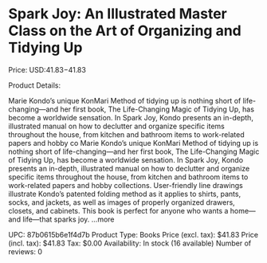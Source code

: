 # Spark Joy: An Illustrated Master Class on the Art of Organizing and Tidying Up

Price: USD:$41.83-$41.83

Product Details:

Marie Kondo’s unique KonMari Method of tidying up is nothing short of life-changing—and her first book, The Life-Changing Magic of Tidying Up, has become a worldwide sensation. In Spark Joy, Kondo presents an in-depth, illustrated manual on how to declutter and organize specific items throughout the house, from kitchen and bathroom items to work-related papers and hobby co Marie Kondo’s unique KonMari Method of tidying up is nothing short of life-changing—and her first book, The Life-Changing Magic of Tidying Up, has become a worldwide sensation. In Spark Joy, Kondo presents an in-depth, illustrated manual on how to declutter and organize specific items throughout the house, from kitchen and bathroom items to work-related papers and hobby collections. User-friendly line drawings illustrate Kondo’s patented folding method as it applies to shirts, pants, socks, and jackets, as well as images of properly organized drawers, closets, and cabinets. This book is perfect for anyone who wants a home—and life—that sparks joy. ...more

UPC: 87b0615b6e1f4d7b
Product Type: Books
Price (excl. tax): $41.83
Price (incl. tax): $41.83
Tax: $0.00
Availability: In stock (16 available)
Number of reviews: 0